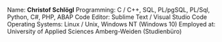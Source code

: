 Name:        **Christof Schlögl**
Programming: C / C++, SQL,  PL/pgSQL, PL/Sql, Python, C#, PHP, ABAP
Code Editor: Sublime Text / Visual Studio Code
Operating Systems: Linux / Unix, Windows NT (Windows 10)
Employed at: University of Applied Sciences Amberg-Weiden (Studienbüro)
